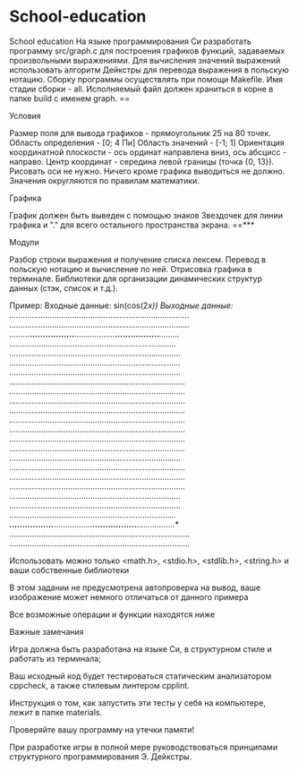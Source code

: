 # School-education
School education
На языке программирования Си разработать программу src/graph.c для построения графиков функций, задаваемых произвольными выражениями. Для вычисления значений выражений использовать алгоритм Дейкстры для перевода выражения в польскую нотацию. Сборку программы осуществлять при помощи Makefile. Имя стадии сборки - all. Исполняемый файл должен храниться в корне в папке build с именем graph. ==

Условия

Размер поля для вывода графиков - прямоугольник 25 на 80 точек.
Область определения - [0; 4 Пи]
Область значений - [-1; 1]
Ориентация координатной плоскости - ось ординат направлена вниз, ось абсцисс - направо.
Центр координат - середина левой границы (точка {0, 13}).
Рисовать оси не нужно.
Ничего кроме графика выводиться не должно.
Значения округляются по правилам математики.


Графика

График должен быть выведен с помощью знаков Звездочек для линии графика и "." для всего остального пространства экрана. ==***

Модули

Разбор строки выражения и получение списка лексем.
Перевод в польскую нотацию и вычисление по ней.
Отрисовка графика в терминале.
Библиотеки для организации динамических структур данных (стэк, список и т.д.).


Пример:
Входные данные: sin(cos(2*x))
Выходные данные:
................................................................................
................................................................................
.........***.................**..................**.................***.........
........*...................*..*................*..*...................*........
............*...................*..............*...................*............
.......*...................*........................*...................*.......
.............*...................*............*...................*.............
..........................*..........................*..........................
......*..................................................................*......
..............*..................................................*..............
..................................*..........*..................................
.........................*............................*.........................
.....*....................................................................*.....
...............*................................................*...............
...................................*........*...................................
....*...................*..............................*...................*....
................*..............................................*................
....................................*......*....................................
.......................*................................*.......................
...*.............*............................................*.............*...
......................*..............*....*..............*......................
..*...............*...................*..*...................*...............*..
**.................***.................**.................***.................**
................................................................................
................................................................................

Использовать можно только <math.h>, <stdio.h>, <stdlib.h>, <string.h> и ваши собственные библиотеки


В этом задании не предусмотрена автопроверка на вывод, ваше изображение может немного отличаться от данного примера


Все возможные операции и функции находятся ниже


Важные замечания


Игра должна быть разработана на языке Си, в структурном стиле и работать из терминала;


Ваш исходный код будет тестироваться статическим анализатором cppcheck, а также стилевым линтером
cpplint.


Инструкция о том, как запустить эти тесты у себя на компьютере, лежит в папке materials.


Проверяйте вашу программу на утечки памяти!



При разработке игры в полной мере руководствоваться принципами структурного программирования Э. Дейкстры.